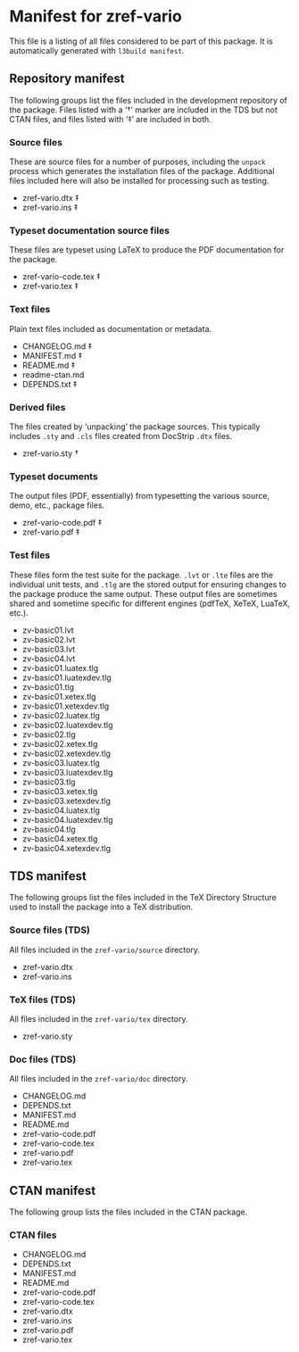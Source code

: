 # Manifest for zref-vario

This file is a listing of all files considered to be part of this package.
It is automatically generated with `l3build manifest`.


## Repository manifest

The following groups list the files included in the development repository of the package.
Files listed with a ‘†’ marker are included in the TDS but not CTAN files, and files listed
with ‘‡’ are included in both.

### Source files

These are source files for a number of purposes, including the `unpack` process which
generates the installation files of the package. Additional files included here will also
be installed for processing such as testing.

* zref-vario.dtx ‡
* zref-vario.ins ‡

### Typeset documentation source files

These files are typeset using LaTeX to produce the PDF documentation for the package.

* zref-vario-code.tex ‡
* zref-vario.tex ‡

### Text files

Plain text files included as documentation or metadata.

* CHANGELOG.md ‡
* MANIFEST.md ‡
* README.md ‡
* readme-ctan.md 
* DEPENDS.txt ‡

### Derived files

The files created by ‘unpacking’ the package sources. This typically includes
`.sty` and `.cls` files created from DocStrip `.dtx` files.

* zref-vario.sty †

### Typeset documents

The output files (PDF, essentially) from typesetting the various source, demo,
etc., package files.

* zref-vario-code.pdf ‡
* zref-vario.pdf ‡

### Test files

These files form the test suite for the package. `.lvt` or `.lte` files are the individual
unit tests, and `.tlg` are the stored output for ensuring changes to the package produce
the same output. These output files are sometimes shared and sometime specific for
different engines (pdfTeX, XeTeX, LuaTeX, etc.).

* zv-basic01.lvt 
* zv-basic02.lvt 
* zv-basic03.lvt 
* zv-basic04.lvt 
* zv-basic01.luatex.tlg 
* zv-basic01.luatexdev.tlg 
* zv-basic01.tlg 
* zv-basic01.xetex.tlg 
* zv-basic01.xetexdev.tlg 
* zv-basic02.luatex.tlg 
* zv-basic02.luatexdev.tlg 
* zv-basic02.tlg 
* zv-basic02.xetex.tlg 
* zv-basic02.xetexdev.tlg 
* zv-basic03.luatex.tlg 
* zv-basic03.luatexdev.tlg 
* zv-basic03.tlg 
* zv-basic03.xetex.tlg 
* zv-basic03.xetexdev.tlg 
* zv-basic04.luatex.tlg 
* zv-basic04.luatexdev.tlg 
* zv-basic04.tlg 
* zv-basic04.xetex.tlg 
* zv-basic04.xetexdev.tlg 


## TDS manifest

The following groups list the files included in the TeX Directory Structure used to install
the package into a TeX distribution.

### Source files (TDS)

All files included in the `zref-vario/source` directory.

* zref-vario.dtx 
* zref-vario.ins 

### TeX files (TDS)

All files included in the `zref-vario/tex` directory.

* zref-vario.sty 

### Doc files (TDS)

All files included in the `zref-vario/doc` directory.

* CHANGELOG.md 
* DEPENDS.txt 
* MANIFEST.md 
* README.md 
* zref-vario-code.pdf 
* zref-vario-code.tex 
* zref-vario.pdf 
* zref-vario.tex 


## CTAN manifest

The following group lists the files included in the CTAN package.

### CTAN files

* CHANGELOG.md 
* DEPENDS.txt 
* MANIFEST.md 
* README.md 
* zref-vario-code.pdf 
* zref-vario-code.tex 
* zref-vario.dtx 
* zref-vario.ins 
* zref-vario.pdf 
* zref-vario.tex 
